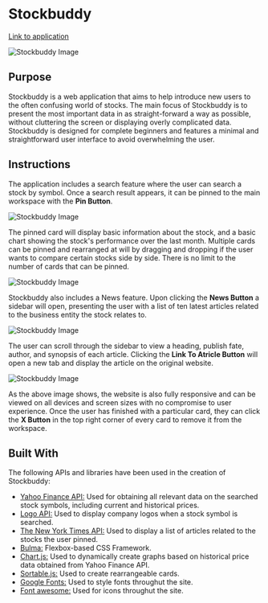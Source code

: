 # Stockbuddy

[Link to application](https://nikolaybutnik.github.io/stock-buddy/)

![Stockbuddy Image](https://github.com/nikolaybutnik/stock-buddy/blob/master/images/0-stockbuddy-screenshot.png?raw=true)

## Purpose

Stockbuddy is a web application that aims to help introduce new users to the often confusing world of stocks. The main focus of Stockbuddy is to present the most important data in as straight-forward a way as possible, without cluttering the screen or displaying overly complicated data. Stockbuddy is designed for complete beginners and features a minimal and straightforward user interface to avoid overwhelming the user.

## Instructions

The application includes a search feature where the user can search a stock by symbol. Once a search result appears, it can be pinned to the main workspace with the **Pin Button**.

![Stockbuddy Image](https://github.com/nikolaybutnik/stock-buddy/blob/master/images/1-pin-button.png?raw=true)

The pinned card will display basic information about the stock, and a basic chart showing the stock's performance over the last month. Multiple cards can be pinned and rearranged at will by dragging and dropping if the user wants to compare certain stocks side by side. There is no limit to the number of cards that can be pinned.

![Stockbuddy Image](https://github.com/nikolaybutnik/stock-buddy/blob/master/images/2-main-workspace.png?raw=true)

Stockbuddy also includes a News feature. Upon clicking the **News Button** a sidebar will open, presenting the user with a list of ten latest articles related to the business entity the stock relates to.

![Stockbuddy Image](https://github.com/nikolaybutnik/stock-buddy/blob/master/images/3-news-button.png?raw=true)

The user can scroll through the sidebar to view a heading, publish fate, author, and synopsis of each article. Clicking the **Link To Atricle Button** will open a new tab and display the article on the original website.

![Stockbuddy Image](https://github.com/nikolaybutnik/stock-buddy/blob/master/images/4-news-sidebar.png?raw=true)

As the above image shows, the website is also fully responsive and can be viewed on all devices and screen sizes with no compromise to user experience. Once the user has finished with a particular card, they can click the **X Button** in the top right corner of every card to remove it from the workspace.

## Built With

The following APIs and libraries have been used in the creation of Stockbuddy:

- [Yahoo Finance API:](https://rapidapi.com/apidojo/api/yahoo-finance1) Used for obtaining all relevant data on the searched stock symbols, including current and historical prices.
- [Logo API:](https://clearbit.com/logo) Used to display company logos when a stock symbol is searched.
- [The New York Times API:](https://developer.nytimes.com/) Used to display a list of articles related to the stocks the user pinned.
- [Bulma:](https://bulma.io/) Flexbox-based CSS Framework.
- [Chart.js:](https://www.chartjs.org/) Used to dynamically create graphs based on historical price data obtained from Yahoo Finance API.
- [Sortable.js:](https://sortablejs.github.io/sortablejs/) Used to create rearrangeable cards.
- [Google Fonts:](https://fonts.google.com/) Used to style fonts throughut the site.
- [Font awesome:](https://fontawesome.com/) Used for icons throughut the site.
